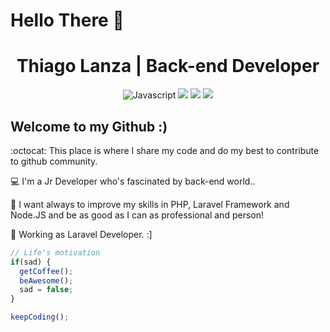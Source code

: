 # Hello There :metal:

<h1 align="center"> 
  Thiago Lanza | Back-end Developer
</h1>

<p align="center">  
  <img src="https://img.shields.io/badge/-Javascript-yellow" alt="Javascript">
  <img src="https://img.shields.io/badge/-NodeJS-brightgreen" alt"Node.JS">   
  <img src="https://img.shields.io/badge/-PHP-blue" alt"PHP">
  <img src="https://img.shields.io/badge/-Laravel-orange" alt"Laravel"> 
</p>

## Welcome to my Github :)
:octocat: This place is where I share my code and do my best to contribute to github community.

:computer: I'm a Jr Developer who's fascinated by back-end world..

:metal: I want always to improve my skills in PHP, Laravel Framework and Node.JS and be as good as I can as professional and person!

:briefcase: Working as Laravel Developer. :]


```js
// Life's motivation
if(sad) {
  getCoffee();
  beAwesome();
  sad = false;
}

keepCoding();
```
